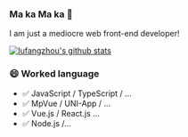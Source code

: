 ### Ma ka Ma ka 👋
I am just a mediocre  web front-end developer!

<!--
**zhoufanglu/zhoufanglu** is a ✨ _special_ ✨ repository because its `README.md` (this file) appears on your GitHub profile.

Here are some ideas to get you started:

- 🔭 I’m currently working on ...
- 🌱 I’m currently learning ...
- 👯 I’m looking to collaborate on ...
- 🤔 I’m looking for help with ...
- 💬 Ask me about ...
- 📫 How to reach me: ...
- 😄 Pronouns: ...
- ⚡ Fun fact: ...
-->

[![lufangzhou's github stats](https://github-readme-stats.vercel.app/api?username=zhoufanglu)](https://github.com/anuraghazra/github-readme-stats)


### 😄 Worked language

- ✅ JavaScript / TypeScript / ...
- ✅ MpVue / UNI-App / ...
- ✅ Vue.js / React.js ...
- ✅ Node.js /...
